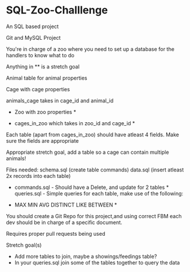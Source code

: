 # SQL-Zoo-Challlenge
An SQL based project 

Git and MySQL Project

You're in charge of a zoo where you need to set up a database for the handlers to know what to do 

Anything in ** is a stretch goal 

Animal table for animal properties

Cage with cage properties

animals_cage takes in cage_id and animal_id


* Zoo with zoo properties *

* cages_in_zoo which takes in zoo_id and cage_id *

Each table (apart from cages_in_zoo) should have atleast 4 fields. Make sure the fields are appropriate 


Appropriate stretch goal, add a table so a cage can contain multiple animals!


Files needed: 
schema.sql (create table commands) 
data.sql (insert atleast 2x records into each table) 
* commands.sql - Should have a Delete, and update for 2 tables *
queries.sql - Simple queries for each table, make use of the following:

* MAX
MIN
AVG
DISTINCT 
LIKE
BETWEEN *
 
You should create a Git Repo for this project,and using correct FBM 
each dev should be in charge of a specific document.

Requires proper pull requests being used 

Stretch goal(s) 
- Add more tables to join, maybe a showings/feedings table? 
- In your queries.sql join some of the tables together to query the data